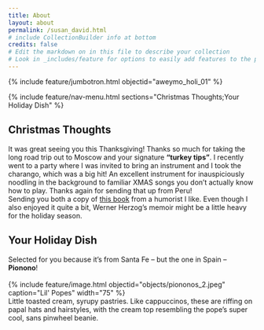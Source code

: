 ```yaml
---
title: About
layout: about
permalink: /susan_david.html
# include CollectionBuilder info at bottom
credits: false
# Edit the markdown on in this file to describe your collection
# Look in _includes/feature for options to easily add features to the page
---
```


{% include feature/jumbotron.html objectid="aweymo_holi_01" %}

{% include feature/nav-menu.html sections="Christmas Thoughts;Your Holiday Dish" %}

## Christmas Thoughts

<div class="p4">
It was great seeing you this Thanksgiving! Thanks so much for taking the long road trip out to Moscow and your signature <b>“turkey tips”</b>. I recently went to a party where I was invited to bring an instrument and I took the charango, which was a big hit! An excellent instrument for inauspiciously noodling in the background to familiar XMAS songs you don’t actually know how to play. Thanks again for sending that up from Peru! 
</div>

<div class="p4">
Sending you both a copy of <a href= "https://www.goodreads.com/en/book/show/152034931">this book</a> from a humorist I like. Even though I also enjoyed it quite a bit, Werner Herzog’s memoir might be a little heavy for the holiday season.
</div>

## Your Holiday Dish

<div class="p4">
Selected for you because it’s from Santa Fe – but the one in Spain – <b>Pionono</b>! 
</div>

<br>
{% include feature/image.html objectid="objects/piononos_2.jpeg" caption="Lil' Popes" width="75" %}
<br>

<div class="p4">
Little toasted cream, syrupy pastries. Like cappuccinos, these are riffing on papal hats and hairstyles, with the cream top resembling the pope’s super cool, sans pinwheel beanie. 
</div>
<br>